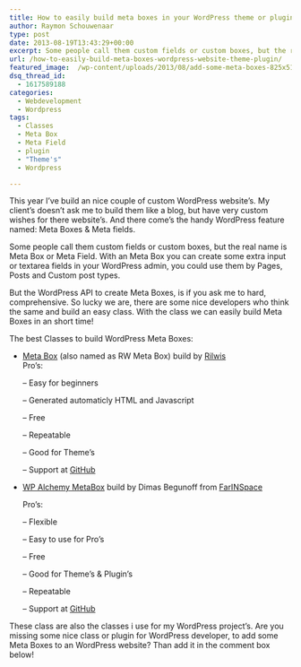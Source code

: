 ```yaml
---
title: How to easily build meta boxes in your WordPress theme or plugin?
author: Raymon Schouwenaar
type: post
date: 2013-08-19T13:43:29+00:00
excerpt: Some people call them custom fields or custom boxes, but the real name is Meta Box or Meta Field. With an Meta Box you can create some extra input or textarea fields in your Wordpress admin, you could use them by Pages, Posts and Custom post types.
url: /how-to-easily-build-meta-boxes-wordpress-website-theme-plugin/
featured_image:  /wp-content/uploads/2013/08/add-some-meta-boxes-825x510.jpg
dsq_thread_id:
  - 1617589188
categories:
  - Webdevelopment
  - Wordpress
tags:
  - Classes
  - Meta Box
  - Meta Field
  - plugin
  - "Theme's"
  - Wordpress

---
```

This year I&#8217;ve build an nice couple of custom WordPress website&#8217;s. My client&#8217;s doesn&#8217;t ask me to build them like a blog, but have very custom wishes for there website&#8217;s. And there come&#8217;s the handy WordPress feature named: Meta Boxes & Meta fields.

Some people call them custom fields or custom boxes, but the real name is Meta Box or Meta Field. With an Meta Box you can create some extra input or textarea fields in your WordPress admin, you could use them by Pages, Posts and Custom post types.

But the WordPress API to create Meta Boxes, is if you ask me to hard, comprehensive. So lucky we are, there are some nice developers who think the same and build an easy class. With the class we can easily build Meta Boxes in an short time!

The best Classes to build WordPress Meta Boxes:

  * <a title="RW Meta Box" href="http://www.deluxeblogtips.com/meta-box/" target="_blank">Meta Box</a> (also named as RW Meta Box) build by <a href="https://twitter.com/rilwis" target="_blank">Rilwis<br /> </a>Pro&#8217;s:

    &#8211; Easy for beginners

    &#8211; Generated automaticly HTML and Javascript

    &#8211; Free

    &#8211; Repeatable

    &#8211; Good for Theme&#8217;s

    &#8211; Support at <a href="https://github.com/rilwis/meta-box" target="_blank">GitHub</a>
  * <a title="WPAlchemy MetaBox PHP Class" href="http://www.farinspace.com/wpalchemy-metabox/" target="_blank">WP Alchemy MetaBox</a> build by Dimas Begunoff from <a href="https://twitter.com/farinspace" target="_blank">FarINSpace</a>

    Pro&#8217;s:

    &#8211; Flexible

    &#8211; Easy to use for Pro&#8217;s

    &#8211; Free

    &#8211; Good for Theme&#8217;s & Plugin&#8217;s

    &#8211; Repeatable

    &#8211; Support at <a href="https://github.com/farinspace/wpalchemy" target="_blank">GitHub</a>

These class are also the classes i use for my WordPress project&#8217;s. Are you missing some nice class or plugin for WordPress developer, to add some Meta Boxes to an WordPress website? Than add it in the comment box below!